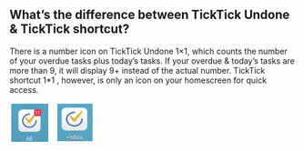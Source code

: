 ## What’s the difference between TickTick Undone & TickTick shortcut?
There is a number icon on TickTick Undone 1×1, which counts the number of your overdue tasks plus today’s tasks. If your overdue & today’s tasks are more than 9, it will display 9+ instead of the actual number. TickTick shortcut 1*1 , however, is only an icon on your homescreen for quick access.

![](../images/image2.6.5W3.png)
